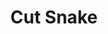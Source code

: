 ---
title: Cut Snake
categories:
- radio
- digital
- press
tags:
- artist
position: 2
image:
is-featured:
is-front:
website: http://www.cutsnake.com/
facebook: http://facebook.com/cutsnakemusic
twitter: http://twitter.com/cutsnake
instagram: http://instagram.com/cutsnake
spotify: https://play.spotify.com/artist/5z7jsdhxqvsOxzZxfVF236
soundcloud: http://soundcloud.com/cutsnake
youtube: http://youtube.com/cutsnakemusic
apple: https://itunes.apple.com/gb/artist/cut-snake/id575515254
layout: client
---